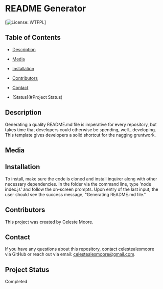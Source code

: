 # README Generator
  [![License: WTFPL](https://img.shields.io/badge/License-${license}.svg)]

  ## Table of Contents

  * [Description](#Description)

  * [Media](#Media)

  * [Installation](#Installation)

  * [Contributors](#Contributors)

  * [Contact](#Contact)

  * [Status](#Project Status)


  ## Description
  Generating a quality README.md file is imperative for every repository, but takes time that developers could otherwise be spending, well...developing. This template gives developers a solid shortcut for the nagging gruntwork.

  ## Media
  
  
  ## Installation
  To install, make sure the code is cloned and install inquirer along with other necessary dependencies. In the folder via the command line, type 'node index.js' and follow the on-screen prompts. Upon entry of the last input, the user should see the success message, "Generating README.md file."

  ## Contributors
  This project was created by Celeste Moore.

  ## Contact
  If you have any questions about this repository, contact celestealexmoore via GitHub or reach out via email:
  celestealexmoore@gmail.com.

  ## Project Status
  Completed

